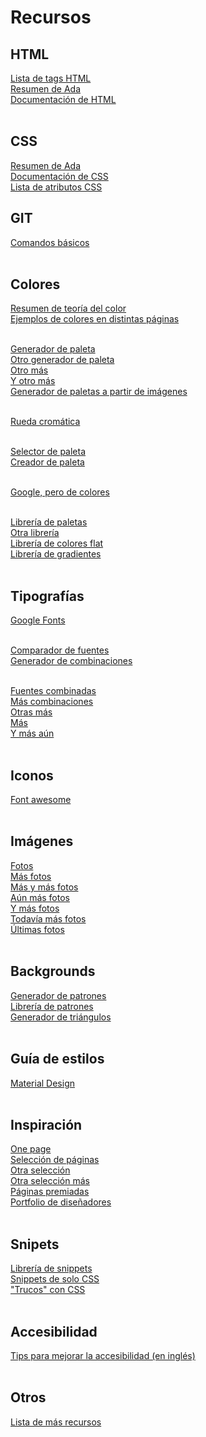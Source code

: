 # Recursos


## HTML

[Lista de tags HTML](https://allthetags.com/)<br/>
[Resumen de Ada](https://github.com/Ada-IT/bootcamp-frontend/tree/master/html)<br/>
[Documentación de HTML](https://developer.mozilla.org/es/docs/Web/HTML)<br/><br/>


## CSS

[Resumen de Ada](https://github.com/Ada-IT/bootcamp-frontend/tree/master/css)<br/>
[Documentación de CSS](https://developer.mozilla.org/es/docs/Web/css)<br/>
[Lista de atributos CSS](https://adam-marsden.co.uk/css-cheat-sheet)<br/>


## GIT

[Comandos básicos](https://github.com/Ada-IT/bootcamp-frontend/tree/master/git)<br/><br/>


## Colores

[Resumen de teoría del color](https://www.lomejordewp.com/teoria-color-diseno-web/)<br/>
[Ejemplos de colores en distintas páginas](http://www.staffcreativa.pe/blog/teoria-del-color-disenadores/)<br/><br/>

[Generador de paleta](https://coolors.co/)<br/>
[Otro generador de paleta](http://colormind.io/)<br/>
[Otro más](https://mycolor.space/)<br/>
[Y otro más](https://loading.io/color/random)<br/>
[Generador de paletas a partir de imágenes](https://www.canva.com/colors/color-palette-generator/)<br/><br/>

[Rueda cromática](https://color.adobe.com/es/create/color-wheel/)<br/><br/>

[Selector de paleta](https://colourco.de/)<br/>
[Creador de paleta](https://palettte.app/)<br/><br/>

[Google, pero de colores](https://picular.co/)<br/><br/>

[Librería de paletas](https://colorhunt.co/)<br/>
[Otra librería](https://www.canva.com/colors/combinations/)<br/>
[Librería de colores flat](http://bootflat.github.io/color-picker.html)<br/>
[Librería de gradientes](https://webgradients.com/)<br/><br/>


## Tipografías

[Google Fonts](https://fonts.google.com/)<br/><br/>

[Comparador de fuentes](http://www.ourownthing.co.uk/fontpairing/)<br/>
[Generador de combinaciones](https://fontjoy.com/)<br/><br/>

[Fuentes combinadas](https://www.reliablepsd.com/ultimate-google-font-pairings/)<br/>
[Más combinaciones](http://typ.io/)<br/>
[Otras más](https://fontpair.co/)<br/>
[Más](http://typespiration.com/)<br/>
[Y más aún](https://www.typewolf.com/google-fonts)<br/><br/>


## Iconos

[Font awesome](https://fontawesome.com/icons?d=gallery)<br/><br/>


## Imágenes

[Fotos](https://visualhunt.com/)<br/>
[Más fotos](https://unsplash.com/)<br/>
[Más y más fotos](https://freenaturestock.com/)<br/>
[Aún más fotos](https://negativespace.co/)<br/>
[Y más fotos](https://isorepublic.com/)<br/>
[Todavía más fotos](https://stocksnap.io/)<br/>
[Últimas fotos](https://www.pexels.com)<br/><br/>

## Backgrounds

[Generador de patrones](https://patterninja.com/)<br/>
[Librería de patrones](https://www.toptal.com/designers/subtlepatterns)<br/>
[Generador de triángulos](https://trianglify.io/)<br/><br/>


## Guía de estilos

[Material Design](https://material.io/)<br/><br/>


## Inspiración

[One page](https://onepagelove.com/)<br/>
[Selección de páginas](https://www.lapa.ninja)<br/>
[Otra selección](https://httpster.net)<br/>
[Otra selección más](https://klart.io/pixels)<br/>
[Páginas premiadas](https://www.awwwards.com)<br/>
[Portfolio de diseñadores](https://dribbble.com)<br/><br/>


## Snipets

[Librería de snippets](https://www.littlesnippets.net/)<br/>
[Snippets de solo CSS](https://codemyui.com/tag/pure-css/)<br/>
["Trucos" con CSS](https://css-tricks.com/snippets/css/)<br/><br/>

## Accesibilidad

[Tips para mejorar la accesibilidad (en inglés)](https://a11yproject.com/)<br/><br/>


## Otros

[Lista de más recursos](https://enboard.co/frontend/)
